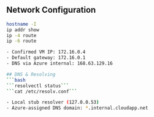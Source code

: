 ## Network Configuration
```bash
hostname -I
ip addr show
ip -4 route
ip -6 route

- Confirmed VM IP: 172.16.0.4
- Default gateway: 172.16.0.1
- DNS via Azure internal: 168.63.129.16

## DNS & Resolving
```bash
```resolvectl status```
```cat /etc/resolv.conf```

- Local stub resolver (127.0.0.53)
- Azure-assigned DNS domain: *.internal.cloudapp.net


